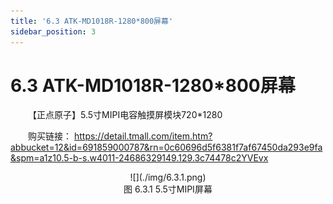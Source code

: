 ```yaml
---
title: '6.3 ATK-MD1018R-1280*800屏幕'
sidebar_position: 3
---
```



# 6.3 ATK-MD1018R-1280*800屏幕

&emsp;&emsp;【正点原子】5.5寸MIPI电容触摸屏模块720*1280

&emsp;&emsp;购买链接：
https://detail.tmall.com/item.htm?abbucket=12&id=691859000787&rn=0c60696d5f6381f7af67450da293e9fa&spm=a1z10.5-b-s.w4011-24686329149.129.3c74478c2YVEvx

<center>
![](./img/6.3.1.png)<br />
图 6.3.1 5.5寸MIPI屏幕
</center>









